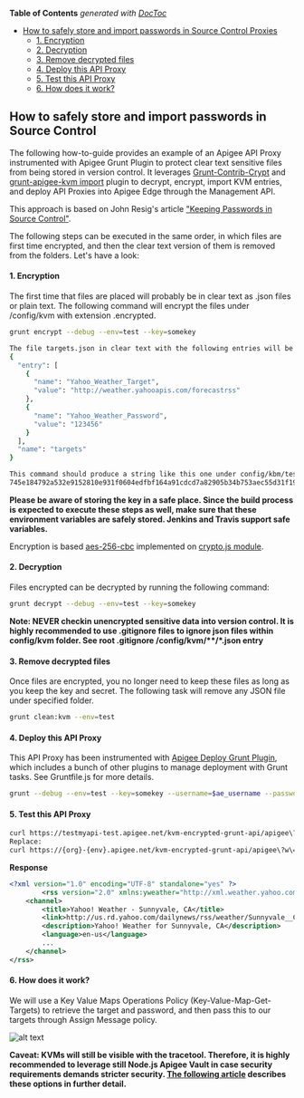 <!-- START doctoc generated TOC please keep comment here to allow auto update -->
<!-- DON'T EDIT THIS SECTION, INSTEAD RE-RUN doctoc TO UPDATE -->
**Table of Contents**  *generated with [DocToc](https://github.com/thlorenz/doctoc)*

- [How to safely store and import passwords in Source Control Proxies](#how-to-safely-store-and-deploy-configuration-data-in-source-control-for-api-proxies)
    - [1. Encryption](#1-encryption)
    - [2. Decryption](#2-decryption)
    - [3. Remove decrypted files](#3-remove-decrypted-files)
    - [4. Deploy this API Proxy](#4-deploy-this-api-proxy)
    - [5. Test this API Proxy](#5-test-this-api-proxy)
    - [6. How does it work?](#6-how-does-it-work)

<!-- END doctoc generated TOC please keep comment here to allow auto update -->

## How to safely store and import passwords in Source Control

The following how-to-guide provides an example of an Apigee API Proxy instrumented with Apigee Grunt Plugin to protect clear text sensitive files from being stored in version control. It leverages [Grunt-Contrib-Crypt](https://www.npmjs.com/package/grunt-contrib-crypt) and [grunt-apigee-kvm import](https://www.npmjs.com/package/grunt-apigee-kvm) plugin to decrypt, encrypt, import KVM entries, and deploy API Proxies into Apigee Edge through the Management API.

This approach is based on John Resig's article ["Keeping Passwords in Source Control"](http://ejohn.org/blog/keeping-passwords-in-source-control/#postcomment).

The following steps can be executed in the same order, in which files are first time encrypted, and then the clear text version of them is removed from the folders. Let's have a look:

#### 1. Encryption
The first time that files are placed will probably be in clear text as .json files or plain text. The following command will encrypt the files under /config/kvm with extension .encrypted.

```bash
grunt encrypt --debug --env=test --key=somekey

The file targets.json in clear text with the following entries will be encrypted:
{
  "entry": [
    {
      "name": "Yahoo_Weather_Target",
      "value": "http://weather.yahooapis.com/forecastrss"
    },
    {
      "name": "Yahoo_Weather_Password",
      "value": "123456"
    }
  ],
  "name": "targets"
}

This command should produce a string like this one under config/kbm/testmyapi-test/testmyapi/testmyapi-test/targets.json.encrypted, which will be safe to be stored in version control:
745e184792a532e9152810e931f0604edfbf164a91cdcd7a82905b34b753aec55d31f1940132fded0377d798568c24c2cf6bfb838dac7b8b7ab9f91931dbc042cf435c21b42a0032cb3945c85055f0bb60abf33445ad75ea4ec4e0c993814ec6ed9e157d7319014a3814454e28e904eeca7dd048cd3ebdb2f75a408ec880e25b6222cebec1ee44a623d4c8925062a3c637503b14036e6ecbecf0377b17c6e40c
```

**Please be aware of storing the key in a safe place. Since the build process is expected to execute these steps as well, make sure that these environment variables are safely stored. Jenkins and Travis support safe variables.**

Encryption is based [aes-256-cbc](https://github.com/openhoat/kruptos/blob/d862788873e3b744b22e2fc61017ae4af4ede9f1/lib/kruptos-util-crypt.js#L6) implemented on [crypto.js module](https://www.npmjs.com/package/crypto).

#### 2. Decryption
Files encrypted can be decrypted by running the following command:
```bash
grunt decrypt --debug --env=test --key=somekey
```

__Note: NEVER checkin unencrypted sensitive data into version control. It is highly recommended to use .gitignore files to ignore json files within config/kvm folder. See root .gitignore /config/kvm/**/*.json entry__

#### 3. Remove decrypted files
Once files are encrypted, you no longer need to keep these files as long as you keep the key and secret. The following task will remove any JSON file under specified folder.

```bash
grunt clean:kvm --env=test
```
#### 4. Deploy this API Proxy
This API Proxy has been instrumented with [Apigee Deploy Grunt Plugin](https://github.com/apigeecs/apigee-deploy-grunt-plugin#getting-started), which includes a bunch of other plugins to manage deployment with Grunt tasks. See Gruntfile.js for more details.
```bash
grunt --debug --env=test --key=somekey --username=$ae_username --password=$ae_password --curl=true
```

#### 5. Test this API Proxy
```bash
curl https://testmyapi-test.apigee.net/kvm-encrypted-grunt-api/apigee\?w\=2502265
Replace:
curl https://{org}-{env}.apigee.net/kvm-encrypted-grunt-api/apigee\?w\=2502265
```

__Response__
```xml
<?xml version="1.0" encoding="UTF-8" standalone="yes" ?>
        <rss version="2.0" xmlns:yweather="http://xml.weather.yahoo.com/ns/rss/1.0" xmlns:geo="http://www.w3.org/2003/01/geo/wgs84_pos#">
    <channel>
        <title>Yahoo! Weather - Sunnyvale, CA</title>
        <link>http://us.rd.yahoo.com/dailynews/rss/weather/Sunnyvale__CA/*http://weather.yahoo.com/forecast/USCA1116_f.html</link>
        <description>Yahoo! Weather for Sunnyvale, CA</description>
        <language>en-us</language>
        ...
    </channel>
</rss>
```

#### 6. How does it work?
We will use a Key Value Maps Operations Policy (Key-Value-Map-Get-Targets) to retrieve the target and password, and then pass this to our targets through Assign Message policy.

![alt text](https://www.dropbox.com/s/4nzq7pmjpgjqxxy/KVM_Encryption.png?dl=1
 "KVM Set Target and Password variables")

**Caveat: KVMs will still be visible with the tracetool. Therefore, it is highly recommended to leverage still Node.js Apigee Vault in case security requirements demands stricter security. [The following article](https://community.apigee.com/articles/2825/storing-credentialssensitive-config-kvm-vs-vault.html) describes these options in further detail.**
